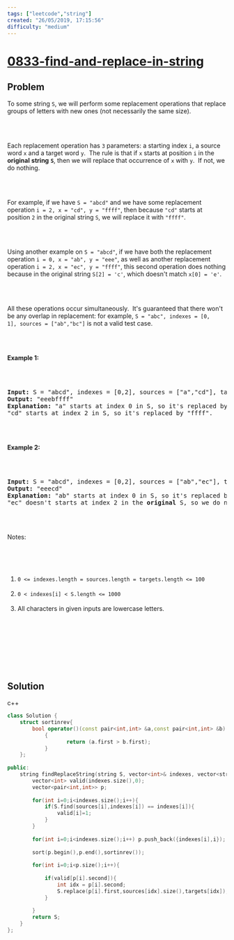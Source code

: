 ```yaml
---
tags: ["leetcode","string"]
created: "26/05/2019, 17:15:56"
difficulty: "medium"
---
```


# [0833-find-and-replace-in-string](https://leetcode.com/problems/find-and-replace-in-string/)

## Problem
<div><p>To some string <code>S</code>, we will perform some&nbsp;replacement&nbsp;operations that replace groups of letters with new ones (not necessarily the same size).</p><br><br><p>Each replacement operation has <code>3</code> parameters: a starting index <code>i</code>, a source word&nbsp;<code>x</code>&nbsp;and a target word&nbsp;<code>y</code>.&nbsp; The rule is that if <code><font face="monospace">x</font></code>&nbsp;starts at position <code>i</code>&nbsp;in the <strong>original</strong> <strong>string</strong> <strong><code>S</code></strong>, then we will replace that occurrence of&nbsp;<code>x</code>&nbsp;with&nbsp;<code>y</code>.&nbsp; If not, we do nothing.</p><br><br><p>For example, if we have&nbsp;<code>S = "abcd"</code>&nbsp;and we have some replacement operation&nbsp;<code>i = 2, x = "cd", y = "ffff"</code>, then because&nbsp;<code>"cd"</code>&nbsp;starts at position <code><font face="monospace">2</font></code>&nbsp;in the original string <code>S</code>, we will replace it with <code>"ffff"</code>.</p><br><br><p>Using another example on <code>S = "abcd"</code>, if we have both the replacement operation <code>i = 0, x = "ab", y = "eee"</code>, as well as another replacement operation&nbsp;<code>i = 2, x = "ec", y = "ffff"</code>, this second operation does nothing because in the original string&nbsp;<code>S[2] = 'c'</code>, which doesn't match&nbsp;<code>x[0] = 'e'</code>.</p><br><br><p>All these operations occur simultaneously.&nbsp; It's guaranteed that there won't be any overlap in replacement: for example,&nbsp;<code>S = "abc", indexes = [0, 1],&nbsp;sources = ["ab","bc"]</code> is not a valid test case.</p><br><br><p><strong>Example 1:</strong></p><br><br><pre><strong>Input: </strong>S = "abcd", indexes = [0,2], sources = ["a","cd"], targets = ["eee","ffff"]<br><strong>Output: </strong>"eeebffff"<br><strong>Explanation:</strong> "a" starts at index 0 in S, so it's replaced by "eee".<br>"cd" starts at index 2 in S, so it's replaced by "ffff".<br></pre><br><br><p><strong>Example 2:</strong></p><br><br><pre><strong>Input: </strong>S = "abcd", indexes = [0,2], sources = ["ab","ec"], targets = ["eee","ffff"]<br><strong>Output: </strong>"eeecd"<br><strong>Explanation:</strong> "ab" starts at index 0 in S, so it's replaced by "eee". <br>"ec" doesn't starts at index 2 in the <strong>original</strong> S, so we do nothing.<br></pre><br><br><p>Notes:</p><br><br><ol><br>	<li><code>0 &lt;=&nbsp;indexes.length =&nbsp;sources.length =&nbsp;targets.length &lt;= 100</code></li><br>	<li><code>0&nbsp;&lt;&nbsp;indexes[i]&nbsp;&lt; S.length &lt;= 1000</code></li><br>	<li>All characters in given inputs are lowercase letters.</li><br></ol><br><br><p>&nbsp;</p><br></div>

## Solution

c++
```c++
class Solution {
    struct sortinrev{
        bool operator()(const pair<int,int> &a,const pair<int,int> &b) 
            { 
                   return (a.first > b.first); 
            }
    };
​
public:
    string findReplaceString(string S, vector<int>& indexes, vector<string>& sources, vector<string>& targets) {
        vector<int> valid(indexes.size(),0);
        vector<pair<int,int>> p;
        
        for(int i=0;i<indexes.size();i++){
            if(S.find(sources[i],indexes[i]) == indexes[i]){
                valid[i]=1;
            }
        }
        
        for(int i=0;i<indexes.size();i++) p.push_back({indexes[i],i});
        
        sort(p.begin(),p.end(),sortinrev());
        
        for(int i=0;i<p.size();i++){
            
            if(valid[p[i].second]){
                int idx = p[i].second;
                S.replace(p[i].first,sources[idx].size(),targets[idx]);
            }
            
        }
        return S;
    }
};
​
```

